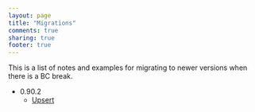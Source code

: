 ```yaml
---
layout: page
title: "Migrations"
comments: true
sharing: true
footer: true
---
```

This is a list of notes and examples for migrating to newer versions when there is a BC break.

* 0.90.2
  * [Upsert](/migration/0.90.2/upsert.html)
